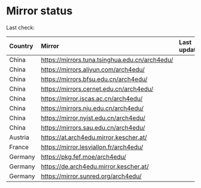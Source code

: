 <script src="./time.js"></script>
# Mirror status
Last check: <script type="text/javascript">localize(1707833782.4282603);</script>

|Country|Mirror|Last update|
|:------|:-----|:----------|
|China|https://mirrors.tuna.tsinghua.edu.cn/arch4edu/|<script type="text/javascript">localize(1707762606);</script>|
|China|https://mirrors.aliyun.com/arch4edu/|<script type="text/javascript">localize(1707762606);</script>|
|China|https://mirrors.bfsu.edu.cn/arch4edu/|<script type="text/javascript">localize(1707762606);</script>|
|China|https://mirrors.cernet.edu.cn/arch4edu/|<script type="text/javascript">localize(1707762606);</script>|
|China|https://mirror.iscas.ac.cn/arch4edu/|<script type="text/javascript">localize(1707762606);</script>|
|China|https://mirrors.nju.edu.cn/arch4edu/|<script type="text/javascript">localize(1707762606);</script>|
|China|https://mirror.nyist.edu.cn/arch4edu/|<script type="text/javascript">localize(1707762606);</script>|
|China|https://mirrors.sau.edu.cn/arch4edu/|<script type="text/javascript">localize(1707762606);</script>|
|Austria|https://at.arch4edu.mirror.kescher.at/|<script type="text/javascript">localize(1707762606);</script>|
|France|https://mirror.lesviallon.fr/arch4edu/|<script type="text/javascript">localize(1707762606);</script>|
|Germany|https://pkg.fef.moe/arch4edu/|<script type="text/javascript">localize(1707762606);</script>|
|Germany|https://de.arch4edu.mirror.kescher.at/|<script type="text/javascript">localize(1707762606);</script>|
|Germany|https://mirror.sunred.org/arch4edu/|<script type="text/javascript">localize(1707762606);</script>|

<script src="./tablefilter/tablefilter.js"></script>
<script src="./table.js"></script>